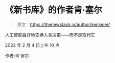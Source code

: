 # 《新书库》的作者肯·塞尔

> 原文：<https://thenewstack.io/author/kenseier/>

人工智能最好地支持人类决策——而不是取代它

2022 年 2 月 4 日上午 10 点

作者:肯·塞尔